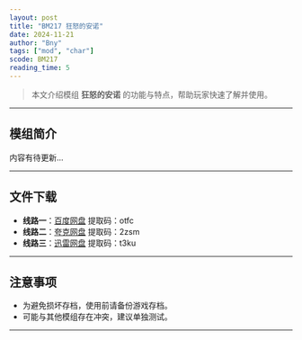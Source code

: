 ```yaml
---
layout: post
title: "BM217 狂怒的安诺"
date: 2024-11-21
author: "Bny"
tags: ["mod", "char"]
scode: BM217
reading_time: 5
---
```


> 本文介绍模组 **狂怒的安诺** 的功能与特点，帮助玩家快速了解并使用。

---

## 模组简介

内容有待更新...

---


## 文件下载
- **线路一**：[百度网盘](https://pan.baidu.com/s/1TYdTfz-0v--uR0UBEWgRog?pwd=otfc)  提取码：otfc  
- **线路二**：[夸克网盘](https://pan.quark.cn/s/985037b2c23b?pwd=2zsm)  提取码：2zsm  
- **线路三**：[迅雷网盘](https://pan.xunlei.com/s/VOCCbjnI5YAO0PtoC5EGP9NZA1?pwd=t3ku)  提取码：t3ku  

---

## 注意事项
- 为避免损坏存档，使用前请备份游戏存档。
- 可能与其他模组存在冲突，建议单独测试。

---

